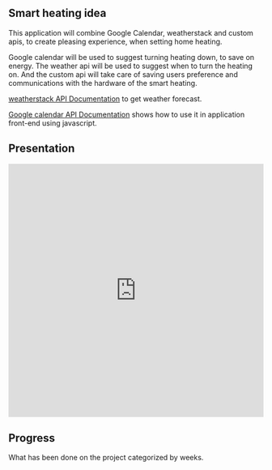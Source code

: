 ## Smart heating idea

This application will combine Google Calendar, weatherstack and custom apis, to create pleasing experience, when setting home heating.

Google calendar will be used to suggest turning heating down, to save on energy. The weather api will be used to suggest when to turn the heating on. And the custom api will take care of saving users preference and communications with the hardware of the smart heating.

[weatherstack API Documentation](https://weatherstack.com/documentation) to get weather forecast.

[Google calendar API Documentation](https://developers.google.com/calendar/quickstart/js) shows how to use it in application front-end using javascript.

## Presentation

<iframe
	src="https://docs.google.com/presentation/d/e/2PACX-1vSO904qsEWZtYYJj0k5hRa-N7hP1Nw7re1mie4I6P3UwPCWP2sxf8n5DNaUURPa8YMYT80HOB_rb-6w/embed?start=false&loop=false&delayms=60000"
	frameborder="0"
	allowfullscreen="true"
	mozallowfullscreen="true"
	webkitallowfullscreen="true"
	style="
		width: 100%;
		height: 500px;
	"
></iframe>

## Progress

What has been done on the project categorized by weeks.
